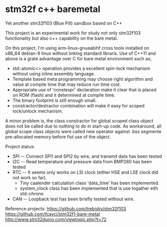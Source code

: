 # stm32f c++ baremetal
Yet another stm32f103 (Blue Pill) sandbox based on C++

This project is an experimental work for study not only stm32f103 functionality but also c++ capability on the bare metal.

On this project, I'm using arm-linux-gnueabihf cross tools installed on x86_64 debian-9 linux without linking standard libraris.  Use of C++11 and above is a grate advantage over C for bare metal environment such as;
- std::atomic<> operation provides a excellent spin-lock mechanism without using inline assembly language.
- Template based meta programming may choose right algorithm and value at compile time that may reduce run time cost.
- Appropriate use of 'constexpr' declaration make it clear that is placed on ROM (flash) and it determined at compile time. 
- The binary footprint is still enough small.
- constractor/destractor combination will make it easy for scoped lock/unlock mechanism.

A minor problem is, the class constractor for global scoped class object does not be called due to nothing to do in start-up code.  As workaround, all global scope class objects were called new operator against .bss segmente pre-allocated memory before fist use of the object.

Project status:
- SPI -- Connect SPI1 and SPI2 by wire, and transmit data has been tested
- I2C -- Read temperature and pressure data from BMP280 has been tested
- RTC -- It seems only works on LSI clock (either HSE and LSE clock did not work so far).
  * Tiny caalender calculation class 'data_time' has been implemented.
  * system_clock class has been implemented that is use togather eith std::chrono
- CAN -- Loopback test has been briefly tested without wire.

Reference projects:
https://github.com/trebisky/stm32f103
https://github.com/fcayci/stm32f1-bare-metal
http://www.stm32duino.com/viewtopic.php?t=72
